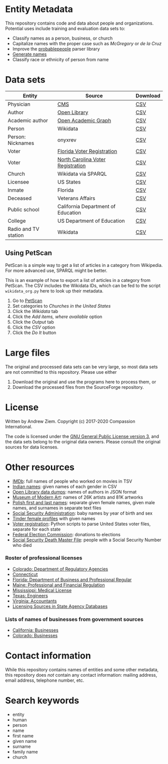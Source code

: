 # Entity Metadata

This repository contains code and data about people and organizations.
Potential uses include training and evaluation data sets to:

* Classify names as a person, business, or church
* Capitalize names with the proper case such as _McGregory_ or _de la Cruz_
* Improve the [probablepeople](https://github.com/datamade/probablepeople) parser library
* [Generate names](http://karpathy.github.io/2015/05/21/rnn-effectiveness/)
* Classify race or ethnicity of person from name

# Data sets

| Entity  | Source | Download |
|-----------|----------------------------------------------------------|------------------------------------------------------------------------------|
| Physician | [CMS](https://healthdata.gov/dataset/physician-compare-national-downloadable-file) | [CSV](https://sourceforge.net/projects/entity-metadata/files/cms_physician/) |
| Author | [Open Library](https://openlibrary.org/developers/dumps) | [CSV](https://sourceforge.net/projects/entity-metadata/files/open_library/) |
| Academic author | [Open Academic Graph](https://www.aminer.org/oag2019) | [CSV](https://sourceforge.net/projects/entity-metadata/files/open_academic_graph/) |
| Person | Wikidata | [CSV](https://sourceforge.net/projects/entity-metadata/files/wikidata/person/)
| Person: Nicknames | onyxrev | [CSV](https://sourceforge.net/projects/entity-metadata/files/nicknames/)
| Voter | [Florida Voter Registration](http://flvoters.com/downloads.html) | [CSV](https://sourceforge.net/projects/entity-metadata/files/voter_registration/florida/)
| Voter | [North Carolina Voter Registration](https://www.ncsbe.gov/data-stats/other-election-related-data) | [CSV](https://sourceforge.net/projects/entity-metadata/files/voter_registration/north_carolina/)
| Church | Wikidata via SPARQL | [CSV](https://sourceforge.net/projects/entity-metadata/files/wikidata/church/) |
| Licensee | US States | [CSV](https://sourceforge.net/projects/entity-metadata/files/license_roster/) |
| Inmate | Florida | [CSV](https://sourceforge.net/projects/entity-metadata/files/offender/) |
| Deceased | Veterans Affairs | [CSV](https://sourceforge.net/projects/entity-metadata/files/department_of_veterans_affairs/) |
| Public school | California Department of Education | [CSV](https://sourceforge.net/projects/entity-metadata/files/department_of_education/) |
| College | US Department of Education | [CSV](https://sourceforge.net/projects/entity-metadata/files/department_of_education/) |
| Radio and TV station | Wikidata | [CSV](https://sourceforge.net/projects/entity-metadata/files/wikidata/) |


## Using PetScan

PetScan is a simple way to get a list of articles in a category from Wikipedia.
For more advanced use, SPARQL might be better.

This is an example of how to export a list of articles in a category from PetScan.
The CSV includes the Wikidata IDs, which can be fed to the script `wikidata_org.py`
here to look up their metadata.

1. Go to [PetScan](https://petscan.wmflabs.org/)
2. Set categories to _Churches in the United States_
3. Click the *Wikidata* tab
4. Click the *Add items, where available* option
5. Click the *Output* tab
6. Click the *CSV* option
7. Click the *Do It* button

# Large files

The original and processed data sets can be very large, so most data
sets are not committed to this repository. Please use either

1. Download the original and use the programs here to process them, or
2. Download the processed files from the SourceForge repository.

# License

Written by Andrew Ziem. Copyright (c) 2017-2020 Compassion International.

The code is licensed under the [GNU General Public License version 3](https://www.gnu.org/licenses/gpl-3.0.en.html),
and the data sets belong to the original data owners. Please consult the original
sources for data licenses.

# Other resources

* [IMDb](https://www.imdb.com/interfaces/): full names of people who worked on movies in TSV
* [Indian names](https://www.kaggle.com/chaitanyapatil7/indian-names): given names of each gender in CSV
* [Open Library data dumps](https://openlibrary.org/developers/dumps): names of authors in JSON format
* [Museum of Modern Art](https://github.com/MuseumofModernArt/collection): names of 26K artists and 81K artworks
* [Polish first and last names](https://www.kaggle.com/djablo/list-of-polish-first-and-last-names): separate given female names, given male names, and surnames in separate text files
* [Social Security Administration](https://www.ssa.gov/oact/babynames/limits.html): baby names by year of birth and sex
* [Tinder female profiles](https://www.kaggle.com/immune/tinder-female-profiles) with given names
* [Voter registration](https://github.com/pablobarbera/voter-files): Python scripts to parse United States voter files, separate for each state
* [Federal Election Commission](https://classic.fec.gov/disclosurep/PDownload.do): donations to elections
* [Social Security Death Master File](http://ssdmf.info/): people with a Social Security Number who died

### Roster of professional licenses

* [Colorado: Department of Regulatory Agencies](https://apps.colorado.gov/dora/licensing/Lookup/GenerateRoster.aspx)
* [Connecticut](https://www.elicense.ct.gov/lookup/generateroster.aspx)
* [Florida: Department of Business and Professional Regular](http://www.myfloridalicense.com/DBPR/instant-public-records/)
* [Maine: Professional and Financial Regulation](https://www.maine.gov/pfr/professionallicensing/license_search.html)
* [Mississippi: Medical License](https://www.ms.gov/medical_licensure/renewal/rosterInstructions.jsp)
* [Texas: Engineers](http://engineers.texas.gov/downloads.htm#roster)
* [Virginia: Accountants](http://secure1.boa.virginia.gov/verification/)
* [Licensing Sources in State Agency Databases](https://godort.libguides.com/licensingdbs)


### Lists of names of businesses from government sources

* [California: Businesses](https://github.com/datadesk/california-business-entities)
* [Colorado: Businesses](https://data.colorado.gov/Business/Business-Entities-in-Colorado/4ykn-tg5h)

# Contact information

While this repository contains names of entities and some other metadata, this
repository does *not* contain any contact information: mailing address,
email address, telephone number, etc.


# Search keywords

* entity
* human
* person
* name
* first name
* given name
* surname
* family name
* church


